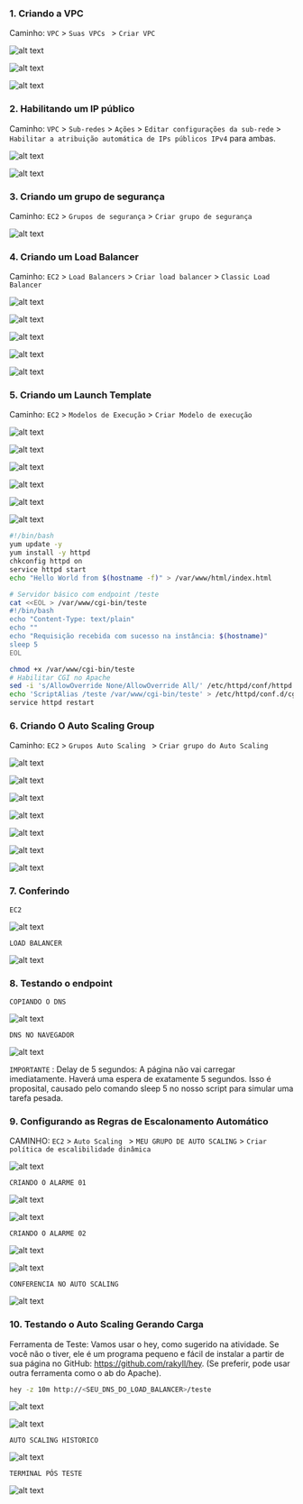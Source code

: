 ### 1. Criando a VPC
Caminho: ``VPC`` > ``Suas VPCs `` > ``Criar VPC ``

![alt text](/imagens/image-2.png)

![alt text](/imagens/image-3.png)

![alt text](/imagens/image-4.png)

### 2. Habilitando um IP público
Caminho: ``VPC`` > ``Sub-redes`` > ``Ações`` > ``Editar configurações da sub-rede`` > ``Habilitar a atribuição automática de IPs públicos IPv4`` para ambas.

![alt text](/imagens/image-5.png)

![alt text](/imagens/image-6.png)


### 3. Criando um grupo de segurança
Caminho: ``EC2`` > ``Grupos de segurança`` > ``Criar grupo de segurança``

![alt text](/imagens/image-7.png)

### 4. Criando um Load Balancer
Caminho: ``EC2`` > ``Load Balancers`` > ``Criar load balancer`` > ``Classic Load Balancer``

![alt text](/imagens/image.png)

![alt text](/imagens/image-1.png)

![alt text](/imagens/image-8.png)

![alt text](/imagens/image-9.png)

![alt text](/imagens/image-10.png)


### 5. Criando um Launch Template

Caminho: ``EC2`` > ``Modelos de Execução`` > ``Criar Modelo de execução``

![alt text](/imagens/image-11.png)

![alt text](/imagens/image-12.png)

![alt text](/imagens/image-13.png)

![alt text](/imagens/image-14.png)

![alt text](/imagens/image-15.png)

![alt text](/imagens/image-16.png)

```Bash
#!/bin/bash
yum update -y
yum install -y httpd
chkconfig httpd on
service httpd start
echo "Hello World from $(hostname -f)" > /var/www/html/index.html

# Servidor básico com endpoint /teste
cat <<EOL > /var/www/cgi-bin/teste
#!/bin/bash
echo "Content-Type: text/plain"
echo ""
echo "Requisição recebida com sucesso na instância: $(hostname)"
sleep 5
EOL

chmod +x /var/www/cgi-bin/teste
# Habilitar CGI no Apache
sed -i 's/AllowOverride None/AllowOverride All/' /etc/httpd/conf/httpd.conf
echo 'ScriptAlias /teste /var/www/cgi-bin/teste' > /etc/httpd/conf.d/cgi.conf
service httpd restart
```


### 6. Criando O Auto Scaling Group
Caminho: ``EC2`` > ``Grupos Auto Scaling `` > ``Criar grupo do Auto Scaling``

![alt text](/imagens/image-17.png)

![alt text](/imagens/image-18.png)

![alt text](/imagens/image-19.png)

![alt text](/imagens/image-20.png)

![alt text](/imagens/image-21.png)

![alt text](/imagens/image-22.png)

![alt text](/imagens/image-23.png)

### 7. Conferindo

``EC2``

![alt text](/imagens/image-24.png)

``LOAD BALANCER``

![alt text](/imagens/image-25.png)

### 8. Testando o endpoint

``COPIANDO O DNS``

![alt text](/imagens/image-26.png)

``DNS NO NAVEGADOR``

![alt text](/imagens/image-27.png)

``IMPORTANTE`` : Delay de 5 segundos: A página não vai carregar imediatamente. Haverá uma espera de exatamente 5 segundos. Isso é proposital, causado pelo comando sleep 5 no nosso script para simular uma tarefa pesada. 

### 9. Configurando as Regras de Escalonamento Automático

CAMINHO: ``EC2`` > ``Auto Scaling `` > ``MEU GRUPO DE AUTO SCALING`` > ``Criar política de escalibilidade dinâmica``

![alt text](/imagens/image-28.png)

``CRIANDO O ALARME 01``

![alt text](/imagens/image-30.png)

![alt text](/imagens/image-31.png)

``CRIANDO O ALARME 02``

![alt text](/imagens/image-33.png)

![alt text](/imagens/image-32.png)

``CONFERENCIA NO AUTO SCALING``

![alt text](/imagens/image-34.png)



### 10. Testando o Auto Scaling Gerando Carga

Ferramenta de Teste: Vamos usar o hey, como sugerido na atividade. Se você não o tiver, ele é um programa pequeno e fácil de instalar a partir de sua página no GitHub: https://github.com/rakyll/hey. (Se preferir, pode usar outra ferramenta como o ab do Apache).

```BASH
hey -z 10m http://<SEU_DNS_DO_LOAD_BALANCER>/teste
```

![alt text](/imagens/image-35.png)

![alt text](/imagens/image-36.png)

``AUTO SCALING HISTORICO``

![alt text](/imagens/image-37.png)



``TERMINAL PÓS TESTE``

![alt text](/imagens/image-38.png)